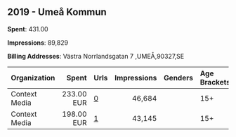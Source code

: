 ## 2019 - Umeå Kommun 
**Spent**: 431.00

**Impressions**: 89,829

**Billing Addresses**: Västra Norrlandsgatan 7 ,UMEÅ,90327,SE

|Organization|Spent|Urls|Impressions|Genders|Age Brackets|Country Codes|
|:---|---:|:---|---:|:---|:---|:---|
|Context Media|233.00 EUR|[0](https://www.snap.com/political-ads/asset/343691f6d961b45e1fd858e2ef3e33253a706b629308a9fd2c8a05f9dd14659e?mediaType=mp4)|46,684||15+|sweden|
|Context Media|198.00 EUR|[1](https://www.snap.com/political-ads/asset/3dd2fe01d2a457f00292689f181fca2e6d8c2e1747df07587fd2413786ef1beb?mediaType=mp4)|43,145||15+|sweden|
